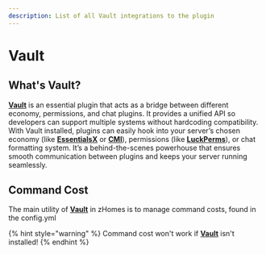 ```yaml
---
description: List of all Vault integrations to the plugin
---
```


# Vault

## What's Vault?

[**Vault**](https://www.spigotmc.org/resources/vault.34315/) is an essential plugin that acts as a bridge between different economy, permissions, and chat plugins. It provides a unified API so developers can support multiple systems without hardcoding compatibility. With Vault installed, plugins can easily hook into your server’s chosen economy (like [**EssentialsX**](https://modrinth.com/plugin/essentialsx) or [**CMI**](https://www.spigotmc.org/resources/cmi-300-commands-insane-kits-portals-essentials-economy-mysql-sqlite-much-more.3742/)), permissions (like [**LuckPerms**](https://luckperms.net/download)), or chat formatting system. It’s a behind-the-scenes powerhouse that ensures smooth communication between plugins and keeps your server running seamlessly.

## Command Cost

The main utility of [**Vault**](https://www.spigotmc.org/resources/vault.34315/) in zHomes is to manage command costs, found in the config.yml

{% hint style="warning" %}
Command cost won't work if [**Vault**](https://www.spigotmc.org/resources/vault.34315/) isn't installed!
{% endhint %}
